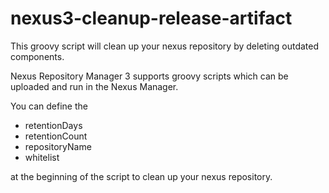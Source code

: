 # nexus3-cleanup-release-artifact
This groovy script will clean up your nexus repository by deleting outdated components.

Nexus Repository Manager 3 supports groovy scripts which can be uploaded and run in the Nexus Manager.

You can define the

- retentionDays
- retentionCount
- repositoryName
- whitelist 

at the beginning of the script to clean up your nexus repository.
